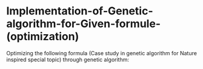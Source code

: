 # Implementation-of-Genetic-algorithm-for-Given-formule-(optimization)

Optimizing the following formula (Case study in genetic algorithm for Nature inspired
special topic) through genetic algorithm:


